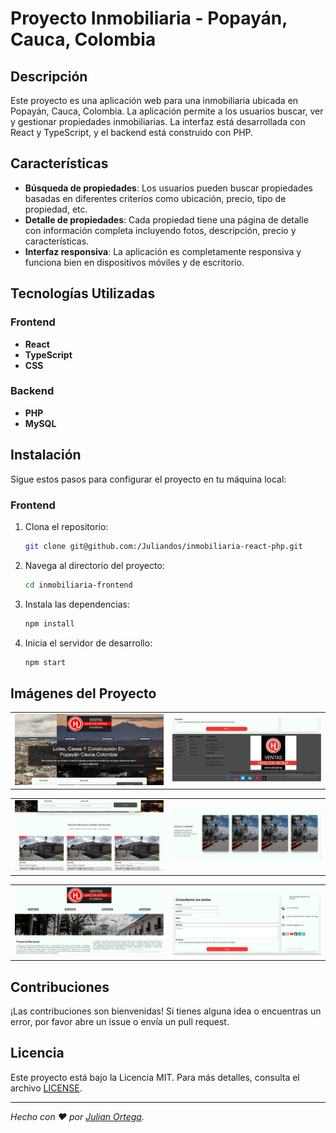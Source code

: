 # Proyecto Inmobiliaria - Popayán, Cauca, Colombia

## Descripción

Este proyecto es una aplicación web para una inmobiliaria ubicada en Popayán, Cauca, Colombia. La aplicación permite a los usuarios buscar, ver y gestionar propiedades inmobiliarias. La interfaz está desarrollada con React y TypeScript, y el backend está construido con PHP.

## Características

- **Búsqueda de propiedades**: Los usuarios pueden buscar propiedades basadas en diferentes criterios como ubicación, precio, tipo de propiedad, etc.
- **Detalle de propiedades**: Cada propiedad tiene una página de detalle con información completa incluyendo fotos, descripción, precio y características.
- **Interfaz responsiva**: La aplicación es completamente responsiva y funciona bien en dispositivos móviles y de escritorio.

## Tecnologías Utilizadas

### Frontend

- **React**
- **TypeScript**
- **CSS**

### Backend

- **PHP**
- **MySQL**

## Instalación

Sigue estos pasos para configurar el proyecto en tu máquina local:

### Frontend

1. Clona el repositorio:
    ```sh
    git clone git@github.com:/Juliandos/inmobiliaria-react-php.git
    ```

2. Navega al directorio del proyecto:
    ```sh
    cd inmobiliaria-frontend
    ```

3. Instala las dependencias:
    ```sh
    npm install
    ```

4. Inicia el servidor de desarrollo:
    ```sh
    npm start
    ```
## Imágenes del Proyecto

|                                  |                                 |
|----------------------------------|---------------------------------|
| ![Imagen 1](https://github.com/Juliandos/inmobiliaria-react-php/blob/main/Imagenes/2024-07-05_120026.jpg)|![Imagen 6](https://github.com/Juliandos/inmobiliaria-react-php/blob/main/Imagenes/2024-07-05_121244.jpg)

|                                  |                                 |
|----------------------------------|---------------------------------|
| ![Imagen 2](https://github.com/Juliandos/inmobiliaria-react-php/blob/main/Imagenes/2024-07-05_120230.jpg) | ![Imagen 2](https://github.com/Juliandos/inmobiliaria-react-php/blob/main/Imagenes/2024-07-05_120246.jpg) |

|                                  |                                 |
|----------------------------------|---------------------------------|
| ![Imagen 3](https://github.com/Juliandos/inmobiliaria-react-php/blob/main/Imagenes/2024-07-05_120320.jpg)| ![Imagen 5](https://github.com/Juliandos/inmobiliaria-react-php/blob/main/Imagenes/2024-07-05_120339.jpg)|


## Contribuciones

¡Las contribuciones son bienvenidas! Si tienes alguna idea o encuentras un error, por favor abre un issue o envía un pull request.

## Licencia

Este proyecto está bajo la Licencia MIT. Para más detalles, consulta el archivo [LICENSE](LICENSE).

---

*Hecho con :heart: por [Julian Ortega](https://github.com/Juliandos).*
